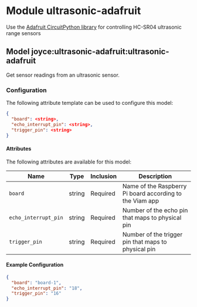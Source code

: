# Module ultrasonic-adafruit

Use the [Adafruit CircuitPython library](https://github.com/adafruit/Adafruit_CircuitPython_HCSR04) for controlling HC-SR04 ultrasonic range sensors

## Model joyce:ultrasonic-adafruit:ultrasonic-adafruit

Get sensor readings from an ultrasonic sensor.

### Configuration

The following attribute template can be used to configure this model:

```json
{
  "board": <string>,
  "echo_interrupt_pin": <string>,
  "trigger_pin": <string>
}
```

#### Attributes

The following attributes are available for this model:

| Name                 | Type   | Inclusion | Description                                              |
| -------------------- | ------ | --------- | -------------------------------------------------------- |
| `board`              | string | Required  | Name of the Raspberry Pi board according to the Viam app |
| `echo_interrupt_pin` | string | Required  | Number of the echo pin that maps to physical pin         |
| `trigger_pin`        | string | Required  | Number of the trigger pin that maps to physical pin      |

#### Example Configuration

```json
{
  "board": "board-1",
  "echo_interrupt_pin": "18",
  "trigger_pin": "16"
}
```
